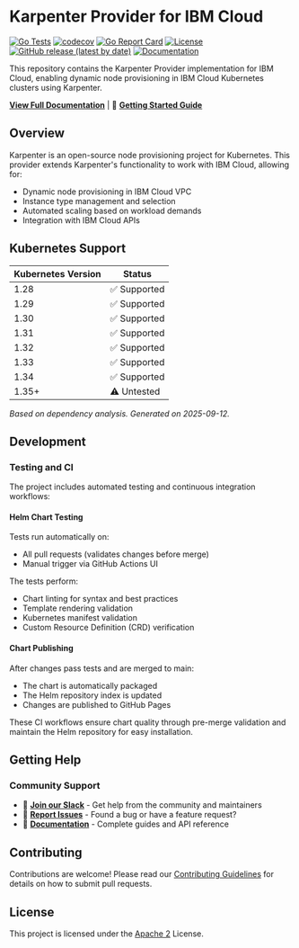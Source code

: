 # Karpenter Provider for IBM Cloud

[![Go Tests](https://github.com/pfeifferj/karpenter-provider-ibm-cloud/actions/workflows/go-test.yaml/badge.svg)](https://github.com/pfeifferj/karpenter-provider-ibm-cloud/actions/workflows/go-test.yaml)
[![codecov](https://codecov.io/github/pfeifferj/karpenter-provider-ibm-cloud/graph/badge.svg?token=VF3SOM6IMR)](https://codecov.io/github/pfeifferj/karpenter-provider-ibm-cloud)
[![Go Report Card](https://goreportcard.com/badge/github.com/pfeifferj/karpenter-provider-ibm-cloud)](https://goreportcard.com/report/github.com/pfeifferj/karpenter-provider-ibm-cloud)
[![License](https://img.shields.io/badge/License-Apache%202.0-blue.svg)](LICENSE)
[![GitHub release (latest by date)](https://img.shields.io/github/v/release/pfeifferj/karpenter-provider-ibm-cloud)](https://github.com/pfeifferj/karpenter-provider-ibm-cloud/releases)
[![Documentation](https://img.shields.io/badge/docs-latest-blue.svg)](https://karpenter-ibm.sh/)

This repository contains the Karpenter Provider implementation for IBM Cloud, enabling dynamic node provisioning in IBM Cloud Kubernetes clusters using Karpenter.

**[View Full Documentation](https://karpenter-ibm.sh/)** | 🚀 **[Getting Started Guide](https://karpenter-ibm.sh//getting-started/)**

## Overview

Karpenter is an open-source node provisioning project for Kubernetes. This provider extends Karpenter's functionality to work with IBM Cloud, allowing for:

- Dynamic node provisioning in IBM Cloud VPC
- Instance type management and selection
- Automated scaling based on workload demands
- Integration with IBM Cloud APIs


## Kubernetes Support

| Kubernetes Version | Status |
|-------------------|--------|
| 1.28 | ✅ Supported |
| 1.29 | ✅ Supported |
| 1.30 | ✅ Supported |
| 1.31 | ✅ Supported |
| 1.32 | ✅ Supported |
| 1.33 | ✅ Supported |
| 1.34 | ✅ Supported |
| 1.35+ | ⚠️ Untested |

*Based on dependency analysis. Generated on 2025-09-12.*
## Development

### Testing and CI

The project includes automated testing and continuous integration workflows:

#### Helm Chart Testing

Tests run automatically on:

- All pull requests (validates changes before merge)
- Manual trigger via GitHub Actions UI

The tests perform:

- Chart linting for syntax and best practices
- Template rendering validation
- Kubernetes manifest validation
- Custom Resource Definition (CRD) verification

#### Chart Publishing

After changes pass tests and are merged to main:

- The chart is automatically packaged
- The Helm repository index is updated
- Changes are published to GitHub Pages

These CI workflows ensure chart quality through pre-merge validation and maintain the Helm repository for easy installation.

## Getting Help

### Community Support

- 💬 **[Join our Slack](https://cloud-native.slack.com/archives/C094SDPCVLN)** - Get help from the community and maintainers
- 🐛 **[Report Issues](https://github.com/pfeifferj/karpenter-provider-ibm-cloud/issues)** - Found a bug or have a feature request?
- 📖 **[Documentation](https://karpenter-ibm.sh/)** - Complete guides and API reference

## Contributing

Contributions are welcome! Please read our [Contributing Guidelines](CONTRIBUTING.md) for details on how to submit pull requests.

## License

This project is licensed under the [Apache 2](LICENSE) License.
